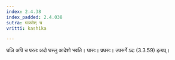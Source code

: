 ```yaml
---
index: 2.4.38
index_padded: 2.4.038
sutra: घञपोश् च
vritti: kashika

---
```

घञि अपि च परतः अदो घस्ल्̥ आदेशो भवति। घासः। प्रघसः। उपसर्गे ऽदः (3.3.59) इत्यप्।